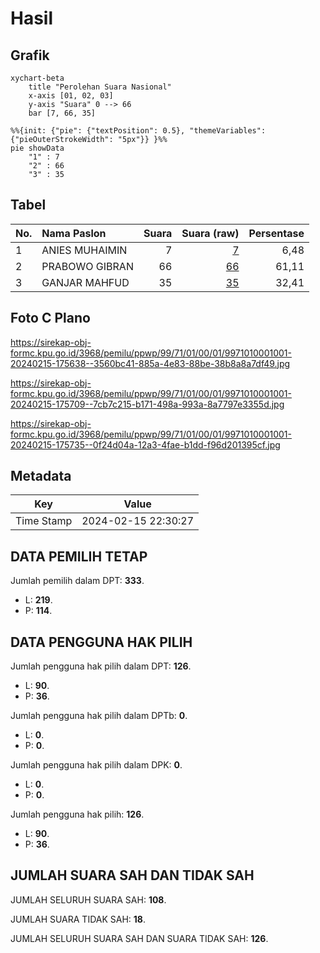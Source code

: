 # Hasil

## Grafik

```mermaid
xychart-beta
    title "Perolehan Suara Nasional"
    x-axis [01, 02, 03]
    y-axis "Suara" 0 --> 66
    bar [7, 66, 35]
```

```mermaid
%%{init: {"pie": {"textPosition": 0.5}, "themeVariables": {"pieOuterStrokeWidth": "5px"}} }%%
pie showData
    "1" : 7
    "2" : 66
    "3" : 35
```

## Tabel

| No. | Nama Paslon    | Suara | Suara (raw) | Persentase |
|:--- |:-------------- | -----:| -----------:| ----------:|
| 1   | ANIES MUHAIMIN | 7     | [7][p-1]    | 6,48       |
| 2   | PRABOWO GIBRAN | 66    | [66][p-2]   | 61,11      |
| 3   | GANJAR MAHFUD  | 35    | [35][p-3]   | 32,41      |


[p-1]: https://github.com/gigit-pemilu/pemilu-2024/blob/main/pilpres/hitung-suara/sub/99-luar-negeri/sub/71-manila-filipina/sub/01-manila-filipina/sub/0001-manila-filipina/sub/001-pos-001/sub/paslon-1.txt
[p-2]: https://github.com/gigit-pemilu/pemilu-2024/blob/main/pilpres/hitung-suara/sub/99-luar-negeri/sub/71-manila-filipina/sub/01-manila-filipina/sub/0001-manila-filipina/sub/001-pos-001/sub/paslon-2.txt
[p-3]: https://github.com/gigit-pemilu/pemilu-2024/blob/main/pilpres/hitung-suara/sub/99-luar-negeri/sub/71-manila-filipina/sub/01-manila-filipina/sub/0001-manila-filipina/sub/001-pos-001/sub/paslon-3.txt

## Foto C Plano

https://sirekap-obj-formc.kpu.go.id/3968/pemilu/ppwp/99/71/01/00/01/9971010001001-20240215-175638--3560bc41-885a-4e83-88be-38b8a8a7df49.jpg

https://sirekap-obj-formc.kpu.go.id/3968/pemilu/ppwp/99/71/01/00/01/9971010001001-20240215-175709--7cb7c215-b171-498a-993a-8a7797e3355d.jpg

https://sirekap-obj-formc.kpu.go.id/3968/pemilu/ppwp/99/71/01/00/01/9971010001001-20240215-175735--0f24d04a-12a3-4fae-b1dd-f96d201395cf.jpg


## Metadata

| Key        | Value               |
| ---------- | ------------------- |
| Time Stamp | 2024-02-15 22:30:27 |


## DATA PEMILIH TETAP

Jumlah pemilih dalam DPT: **333**.
 * L: **219**.
 * P: **114**.

## DATA PENGGUNA HAK PILIH

Jumlah pengguna hak pilih dalam DPT: **126**.
 * L: **90**.
 * P: **36**.

Jumlah pengguna hak pilih dalam DPTb: **0**.
 * L: **0**.
 * P: **0**.

Jumlah pengguna hak pilih dalam DPK: **0**.
 * L: **0**.
 * P: **0**.

Jumlah pengguna hak pilih: **126**.
 * L: **90**.
 * P: **36**.

## JUMLAH SUARA SAH DAN TIDAK SAH

JUMLAH SELURUH SUARA SAH: **108**.

JUMLAH SUARA TIDAK SAH: **18**.

JUMLAH SELURUH SUARA SAH DAN SUARA TIDAK SAH: **126**.


